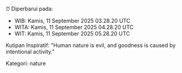 ⏰ Diperbarui pada:
- WIB: Kamis, 11 September 2025 03.28.20 UTC
- WITA: Kamis, 11 September 2025 04.28.20 UTC
- WIT: Kamis, 11 September 2025 05.28.20 UTC

Kutipan Inspiratif:
"Human nature is evil, and goodness is caused by intentional activity."


Kategori: nature


